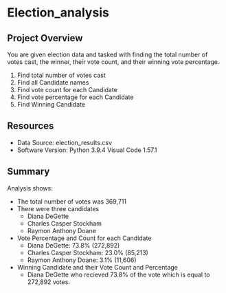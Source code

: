 # Election_analysis

## Project Overview
You are given election data and tasked with finding the total number of votes cast, the winner, their vote count, and their winning vote percentage.

1. Find total number of votes cast
2. Find all Candidate names
3. Find vote count for each Candidate
4. Find vote percentage for each Candidate
5. Find Winning Candidate

## Resources
- Data Source: election_results.csv
- Software Version: Python 3.9.4 Visual Code 1.57.1 

## Summary
Analysis shows: 
- The total number of votes was 369,711
- There were three candidates
    - Diana DeGette
    - Charles Casper Stockham
    - Raymon Anthony Doane
- Vote Percentage and Count for each Candidate
    - Diana DeGette: 73.8% (272,892)
    - Charles Casper Stockham: 23.0% (85,213)
    - Raymon Anthony Doane: 3.1% (11,606)
- Winning Candidate and their Vote Count and Percentage
    - Diana DeGette who recieved 73.8% of the vote which is equal to 272,892 votes.
